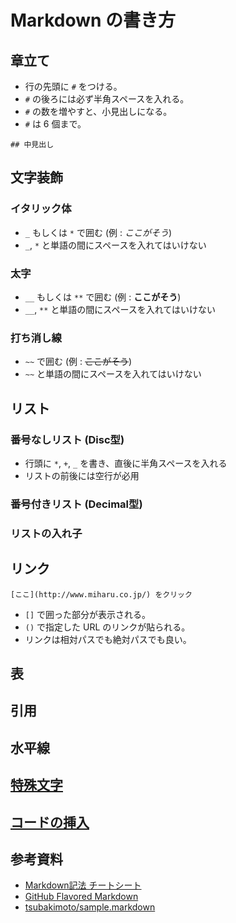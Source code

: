 # Markdown の書き方



## 章立て
* 行の先頭に `#` をつける。
* `#` の後ろには必ず半角スペースを入れる。
* `#` の数を増やすと、小見出しになる。
* `#` は 6 個まで。

```
## 中見出し
```



## 文字装飾
### イタリック体
* `_` もしくは `*` で囲む (例 : *ここがそう*)
* `_`, `*` と単語の間にスペースを入れてはいけない


### 太字
* `__` もしくは `**` で囲む (例 : **ここがそう**)
* `__`, `**` と単語の間にスペースを入れてはいけない


### 打ち消し線
* `~~` で囲む (例 : ~~ここがそう~~)
* `~~` と単語の間にスペースを入れてはいけない



## リスト
### 番号なしリスト (Disc型)
* 行頭に `*`, `+`, `_` を書き、直後に半角スペースを入れる
* リストの前後には空行が必用


### 番号付きリスト (Decimal型)


### リストの入れ子



## リンク
```
[ここ](http://www.miharu.co.jp/) をクリック
```

* `[]` で囲った部分が表示される。
* `()` で指定した URL のリンクが貼られる。
* リンクは相対パスでも絶対パスでも良い。


表
----


引用
----



水平線
------


## [特殊文字](./SpecialCharacters.md)

## [コードの挿入](./Code.md)



## 参考資料
* [Markdown記法 チートシート](http://qiita.com/Qiita/items/c686397e4a0f4f11683d)
* [GitHub Flavored Markdown](https://help.github.com/articles/github-flavored-markdown/)
* [tsubakimoto/sample.markdown](https://gist.github.com/tsubakimoto/5343116)
